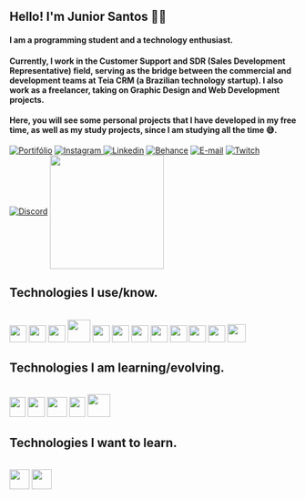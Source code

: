 ## Hello! I'm Junior Santos 👋✨
#### I am a programming student and a technology enthusiast.
#### Currently, I work in the Customer Support and SDR (Sales Development Representative) field, serving as the bridge between the commercial and development teams at Teia CRM (a Brazilian technology startup). I also work as a freelancer, taking on Graphic Design and Web Development projects.
#### Here, you will see some personal projects that I have developed in my free time, as well as my study projects, since I am studying all the time 😅.
[![Portifólio](	https://img.shields.io/badge/website-000000?style=for-the-badge&logo=About.me&logoColor=7f37c9&color=black)](https://zzjunior.github.io) [![Instagram](https://img.shields.io/badge/Instagram-E4405F?style=for-the-badge&logo=instagram&logoColor=7f37c9&color=black)
](https://www.instagram.com/siga_tj/) [![Linkedin](https://img.shields.io/badge/LinkedIn-0077B5?style=for-the-badge&logo=linkedin&logoColor=7f37c9&color=black)](https://www.linkedin.com/in/zj%C3%BAniorsantos/) [![Behance](https://img.shields.io/badge/-Behance-blue?style=for-the-badge&logo=behance&logoColor=7f37c9&color=black)](https://www.behance.net/tjdesigng) [![E-mail](https://img.shields.io/badge/Gmail-D14836?style=for-the-badge&logo=gmail&logoColor=7f37c9&color=black)](juniorvlogs230@gmail.com) [![Twitch](https://img.shields.io/badge/Twitch-9146FF?style=for-the-badge&logo=twitch&logoColor=7f37c9&color=black)](https://www.twitch.tv/zZjunior_) [![Discord](https://img.shields.io/badge/Discord-7289DA?style=for-the-badge&logo=discord&logoColor=7f37c9&color=black)](https://discord.gg/KyKSquXg)
<a href="https://github.com/anuraghazra/convoychat">
  <img height=200 wight=100% align="center" src="https://github-readme-stats.vercel.app/api/top-langs?username=zzjunior&show_icons=true&theme=radical&bg_color=&langs_count=8&card_width=320" />
</a>

## Technologies I use/know.

<div id="icones" style="display: inline_block"><br/>
  <img height="30" width="30" src="https://cdn.jsdelivr.net/gh/devicons/devicon/icons/html5/html5-original.svg" />
  <img height="30" width="30" src="https://cdn.jsdelivr.net/gh/devicons/devicon/icons/css3/css3-original.svg" />
  <img height="30" width="30" src="https://cdn.jsdelivr.net/gh/devicons/devicon/icons/javascript/javascript-original.svg" />
  <img height="40" width="40" src="https://cdn.jsdelivr.net/gh/devicons/devicon/icons/php/php-original.svg" />
  <img height="30" width="30" src="https://cdn.jsdelivr.net/gh/devicons/devicon/icons/git/git-original.svg" />
  <img height="30" width="30" src="https://cdn.jsdelivr.net/gh/devicons/devicon/icons/vscode/vscode-original.svg" />
  <img height="30" width="30" src="https://cdn.jsdelivr.net/gh/devicons/devicon/icons/c/c-original.svg" />
  <img height="30" width="30" src="https://cdn.jsdelivr.net/gh/devicons/devicon/icons/cplusplus/cplusplus-original.svg"/>
  <img height="30" width="30" src="https://cdn.jsdelivr.net/gh/devicons/devicon/icons/photoshop/photoshop-plain.svg" />
  <img height="30" width="30" src="https://cdn.jsdelivr.net/gh/devicons/devicon/icons/illustrator/illustrator-plain.svg" />
  <img height="30" width="30" src="https://cdn.jsdelivr.net/gh/devicons/devicon/icons/premierepro/premierepro-plain.svg" />
  <img height="32" width="32" src="https://cdn.jsdelivr.net/gh/devicons/devicon/icons/wordpress/wordpress-plain.svg" />
          
          
</div>

## Technologies I am learning/evolving.
<div style="display: inline_block"><br/>
  <img height="35" width="28" src="https://cdn.jsdelivr.net/gh/devicons/devicon/icons/figma/figma-original.svg" />
  <img height="35" width="30" src="https://cdn.jsdelivr.net/gh/devicons/devicon/icons/laravel/laravel-plain.svg" />
  <img height="35" width="35" src="https://cdn.jsdelivr.net/gh/devicons/devicon/icons/bootstrap/bootstrap-original.svg" />
  <img height="35" width="28" src="https://cdn.jsdelivr.net/gh/devicons/devicon/icons/javascript/javascript-original.svg" />
  <img height="40" width="40" src="https://cdn.jsdelivr.net/gh/devicons/devicon/icons/php/php-original.svg" />
          
          
          
          
          
</div>

## Technologies I want to learn.
<div style="display: inline_block"><br/>
<img height="35" width="35" src="https://cdn.jsdelivr.net/gh/devicons/devicon/icons/nodejs/nodejs-original.svg" />
<img height="35" width="35" src="https://cdn.jsdelivr.net/gh/devicons/devicon/icons/react/react-original.svg" />
          

</div>
